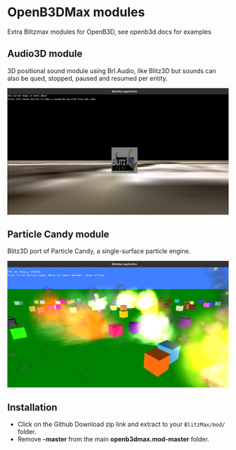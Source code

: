 # OpenB3DMax modules
Extra Blitzmax modules for OpenB3D, see openb3d.docs for examples

## Audio3D module
3D positional sound module using Brl.Audio, like Blitz3D but sounds can also be qued, stopped, paused and resumed per entity.

![screenshot](./media/audio3d.png)

## Particle Candy module
Blitz3D port of Particle Candy, a single-surface particle engine.

![screenshot](./media/particlecandy.png)

## Installation
* Click on the Github Download zip link and extract to your `BlitzMax/mod/` folder.
* Remove **-master** from the main **openb3dmax.mod-master** folder.

